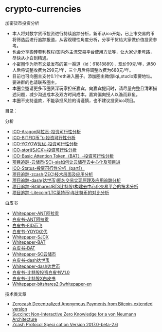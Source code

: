 # crypto-currencies #
加密货币投资分析

* 本人将对数字货币投资进行持续追踪分析，新币从ico开始，已上市交易的币将筛选后进行追踪报道，从客观理性角度分析，分享干货给大家做价值投资参考。 
* 也会分享搬砖套利教程/国内外主流交易平台使用方法等，让大家少走弯路，尽快从小白到精通。
* 小密圈作为所有文章发布的第一渠道（id：61818889），现价99元/年，满50人后将调整收费为299元/年，三个月后将调整收费为688元/年。 
* 目前也可向圈主支付0.1个eth进入圈子。添加圈主微信liqi_studio索要地址。要进群的也请联系圈主。 
* 本圈会邀请更多币圈资深玩家担任嘉宾，向嘉宾提问时，请尽量完整且清晰描述问题，减少沟通成本及双方时间成本。嘉宾偏向授人以渔而非鱼。 
* 本圈不支持退款，不能承担风险的请谨慎，也不建议投资ico项目。


目录：

分析
* [ICO-Aragon阿拉贡-投资可行性分析
](https://github.com/weihaiyan/crypto-currencies/blob/master/aragon.ant.%E9%98%BF%E6%8B%89%E8%B4%A1/ICO-Aragon%E9%98%BF%E6%8B%89%E8%B4%A1-%E6%8A%95%E8%B5%84%E5%8F%AF%E8%A1%8C%E6%80%A7%E5%88%86%E6%9E%90.md)
* [ICO-BITFID币飞-投资可行性分析
](https://github.com/weihaiyan/crypto-currencies/blob/master/bitfid.fid.%E5%B8%81%E9%A3%9E/ICO-BITFID%E5%B8%81%E9%A3%9E-%E6%8A%95%E8%B5%84%E5%8F%AF%E8%A1%8C%E6%80%A7%E5%88%86%E6%9E%90.md)
* [ICO-YOYOW优优-投资可行性分析
](https://github.com/weihaiyan/crypto-currencies/blob/master/yoyow.yoyo.%E4%BC%98%E4%BC%98/ICO-YOYOW%E4%BC%98%E4%BC%98-%E6%8A%95%E8%B5%84%E5%8F%AF%E8%A1%8C%E6%80%A7%E5%88%86%E6%9E%90.md)
* [ICO-storj(SJCX)-投资可行性分析
](https://github.com/weihaiyan/crypto-currencies/blob/master/storj.%20SJCX/ICO-storj(SJCX)-%E6%8A%95%E8%B5%84%E5%8F%AF%E8%A1%8C%E6%80%A7%E5%88%86%E6%9E%90.md)
* [ICO-Basic Attention Token（BAT）-投资可行性分析
](https://github.com/weihaiyan/crypto-currencies/blob/master/basia%20attention%20takoen.BAT/ICO-Basic%20Attention%20Token%EF%BC%88BAT%EF%BC%89-%E6%8A%95%E8%B5%84%E5%8F%AF%E8%A1%8C%E6%80%A7%E5%88%86%E6%9E%90.md)
* [项目追踪-云储币(SC)-sia如何让云储存去中心化及项目进](https://github.com/weihaiyan/crypto-currencies/blob/master/sia.SC.%E4%BA%91%E5%82%A8%E5%B8%81/sia(SC)%E4%BA%91%E5%82%A8%E5%B8%81%E6%8A%80%E6%9C%AF%E5%B1%82%E9%9D%A2%E5%8F%8A%E5%BA%94%E7%94%A8%E5%88%86%E6%9E%90.md)
* [ICO-Status-投资可行性分析（part1）](https://github.com/weihaiyan/crypto-currencies/blob/master/status/ICO-status-%E6%8A%95%E8%B5%84%E5%8F%AF%E8%A1%8C%E6%80%A7%E5%88%86%E6%9E%90.md)
* [项目追踪-zcash(ZEC)技术层面及应用分析](https://github.com/weihaiyan/crypto-currencies/blob/master/zcash.ZEC/zcash(ZEC)%E6%8A%80%E6%9C%AF%E5%B1%82%E9%9D%A2%E5%8F%8A%E5%BA%94%E7%94%A8%E5%88%86%E6%9E%90.md)
* [项目追踪-dash(达世币)匿名交易实现原理及应用追踪分析](https://github.com/weihaiyan/crypto-currencies/blob/master/dash.%E8%BE%BE%E4%B8%96%E5%B8%81/dash%E5%8C%BF%E5%90%8D%E4%BA%A4%E6%98%93%E5%AE%9E%E7%8E%B0%E5%8E%9F%E7%90%86%E5%8F%8A%E5%BA%94%E7%94%A8%E8%BF%BD%E8%B8%AA%E5%88%86%E6%9E%90.md)
* [项目追踪-BitShares(BTS比特股)构建去中心化交易平台的技术分析](https://github.com/weihaiyan/crypto-currencies/blob/master/BitShares.BTS.%E6%AF%94%E7%89%B9%E8%82%A1/BitShares%E9%A1%B9%E7%9B%AE%E6%8A%80%E6%9C%AF%E5%88%86%E6%9E%90.md)
* [项目追踪-Litecoin(LTC莱特币)与比特币的对比分析](https://github.com/weihaiyan/crypto-currencies/blob/master/Litecoin.LTC.%E8%8E%B1%E7%89%B9%E5%B8%81/Litecoin(LTC%E8%8E%B1%E7%89%B9%E5%B8%81)-%E4%B8%8E%E6%AF%94%E7%89%B9%E5%B8%81%E7%9A%84%E5%AF%B9%E6%AF%94%E5%88%86%E6%9E%90.md)



白皮书
* [Whitepaper-ANT阿拉贡](https://github.com/weihaiyan/crypto-currencies/blob/master/aragon.ant.%E9%98%BF%E6%8B%89%E8%B4%A1/Aragon-Whitepaper.pdf)
* [白皮书-ANT阿拉贡](https://github.com/weihaiyan/crypto-currencies/blob/master/aragon.ant.%E9%98%BF%E6%8B%89%E8%B4%A1/%E9%98%BF%E6%8B%89%E8%B4%A1-%E7%99%BD%E7%9A%AE%E4%B9%A6.pdf)
* [白皮书-FID币飞](https://github.com/weihaiyan/crypto-currencies/blob/master/bitfid.fid.%E5%B8%81%E9%A3%9E/BITFID-ICO-%E7%99%BD%E7%9A%AE%E4%B9%A6-V1.0.pdf)
* [白皮书-YOYO优优](https://github.com/weihaiyan/crypto-currencies/blob/master/yoyow.yoyo.%E4%BC%98%E4%BC%98/yoyow-%E7%99%BD%E7%9A%AE%E4%B9%A6.pdf)
* [Whitepaper-SJCX](https://github.com/weihaiyan/crypto-currencies/blob/master/storj.%20SJCX/storj-whitepaper.pdf)
* [Whitepaper-BAT](https://github.com/weihaiyan/crypto-currencies/blob/master/basia%20attention%20takoen.BAT/BasicAttentionTokenWhitePaper.pdf)
* [白皮书-BAT](https://github.com/weihaiyan/crypto-currencies/blob/master/basia%20attention%20takoen.BAT/bat%E4%B8%AD%E6%96%87%E7%99%BD%E7%9A%AE%E4%B9%A6.pdf)
* [Whitepaper-SC云储币](https://github.com/weihaiyan/crypto-currencies/blob/master/sia.SC.%E4%BA%91%E5%82%A8%E5%B8%81/whitepaper-sc.pdf)
* [白皮书-dash达世币](https://github.com/weihaiyan/crypto-currencies/blob/master/dash.%E8%BE%BE%E4%B8%96%E5%B8%81/dash_Whitepaper_cn%20.pdf)
* [Whitepaper-dash达世币](https://github.com/weihaiyan/crypto-currencies/blob/master/dash.%E8%BE%BE%E4%B8%96%E5%B8%81/dash_Whitepaper_en.pdf)
* [白皮书-比特股投资白皮书V1.0](https://github.com/weihaiyan/crypto-currencies/blob/master/BitShares.BTS.%E6%AF%94%E7%89%B9%E8%82%A1/%E6%AF%94%E7%89%B9%E8%82%A1%E6%8A%95%E8%B5%84%E7%99%BD%E7%9A%AE%E4%B9%A6V1.0.pdf)
* [白皮书-比特股X白皮书](https://github.com/weihaiyan/crypto-currencies/blob/master/BitShares.BTS.%E6%AF%94%E7%89%B9%E8%82%A1/%E6%AF%94%E7%89%B9%E8%82%A1X%E7%99%BD%E7%9A%AE%E4%B9%A6.pdf)
* [Whitepaper-bitshares2.0whitepaper-en](https://github.com/weihaiyan/crypto-currencies/blob/master/BitShares.BTS.%E6%AF%94%E7%89%B9%E8%82%A1/bitshares2.0whitepaper-en.pdf)






技术类文章
* [Zerocash Decentralized Anonymous Payments from Bitcoin-extended version](https://github.com/weihaiyan/crypto-currencies/blob/master/zcash.ZEC/Zerocash%20Decentralized%20Anonymous%20Payments%20from%20Bitcoin-extended%20version.pdf)
* [Succinct Non-Interactive Zero Knowledge for a von Neumann Architecture](https://github.com/weihaiyan/crypto-currencies/blob/master/zcash.ZEC/Succinct%20Non-Interactive%20Zero%20Knowledge%20for%20a%20von%20Neumann%20Architecture.pdf)
* [Zcash Protocol Speci cation Version 2017.0-beta-2.6](https://github.com/weihaiyan/crypto-currencies/blob/master/zcash.ZEC/Zcash%20Protocol%20Speci%20cation%20Version%202017.0-beta-2.6.pdf)


